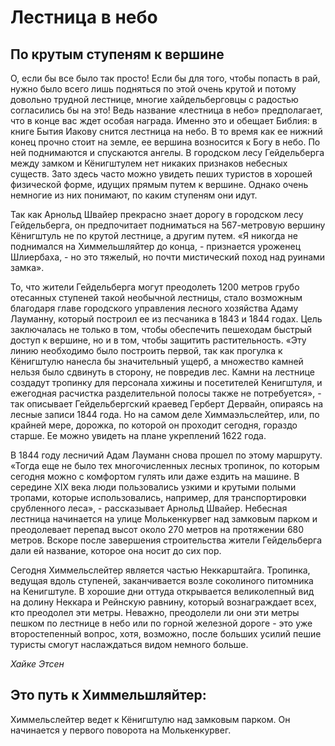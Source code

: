 # Лестница в небо

## По крутым ступеням к вершине

О, если бы все было так просто! Если бы для того, чтобы попасть в рай, нужно было всего лишь подняться по этой очень крутой и потому довольно трудной лестнице, многие хайдельберговцы с радостью согласились бы на это! Ведь название «лестница в небо» предполагает, что в конце вас ждет особая награда. Именно это и обещает Библия: в книге Бытия Иакову снится лестница на небо. В то время как ее нижний конец прочно стоит на земле, ее вершина возносится к Богу в небо. По ней поднимаются и спускаются ангелы. В городском лесу Гейдельберга между замком и Кёнигштулем нет никаких признаков небесных существ. Зато здесь часто можно увидеть пеших туристов в хорошей физической форме, идущих прямым путем к вершине. Однако очень немногие из них понимают, по каким ступеням они идут.

Так как Арнольд Швайер прекрасно знает дорогу в городском лесу Гейдельберга, он предпочитает подниматься на 567-метровую вершину Кёнигштуль не по крутой лестнице, а другим путем. «Я никогда не поднимался на Химмельшляйтер до конца, - признается уроженец Шлиербаха, - но это тяжелый, но почти мистический поход над руинами замка».

То, что жители Гейдельберга могут преодолеть 1200 метров грубо отесанных ступеней такой необычной лестницы, стало возможным благодаря главе городского управления лесного хозяйства Адаму Лауманну, который построил ее из песчаника в 1843 и 1844 годах. Цель заключалась не только в том, чтобы обеспечить пешеходам быстрый доступ к вершине, но и в том, чтобы защитить растительность. «Эту линию необходимо было построить первой, так как прогулка к Кёнигштулю нанесла бы значительный ущерб, а множество камней нельзя было сдвинуть в сторону, не повредив лес. Камни на лестнице создадут тропинку для персонала хижины и посетителей Кенигштуля, и ежегодная расчистка разделительной полосы также не потребуется», - так описывает Гейдельбергский краевед Герберт Дервайн, опираясь на лесные записи 1844 года. Но на самом деле Химмаэльслейтер, или, по крайней мере, дорожка, по которой он проходит сегодня, гораздо старше. Ее можно увидеть на плане укреплений 1622 года.

В 1844 году лесничий Адам Лауманн снова прошел по этому маршруту. «Тогда еще не было тех многочисленных лесных тропинок, по которым сегодня можно с комфортом гулять или даже ездить на машине. В середине XIX века люди пользовались узкими и крутыми полыми тропами, которые использовались, например, для транспортировки срубленного леса», - рассказывает Арнольд Швайер. Небесная лестница начинается на улице Молькенкурвег над замковым парком и преодолевает перепад высот около 270 метров на протяжении 680 метров. Вскоре после завершения строительства жители Гейдельберга дали ей название, которое она носит до сих пор.

Сегодня Химмельслейтер является частью Неккарштайга. Тропинка, ведущая вдоль ступеней, заканчивается возле соколиного питомника на Кенигштуле. В хорошие дни оттуда открывается великолепный вид на долину Неккара и Рейнскую равнину, который вознаграждает всех, кто преодолел эти метры. Неважно, преодолели ли они эти метры пешком по лестнице в небо или по горной железной дороге - это уже второстепенный вопрос, хотя, возможно, после больших усилий пешие туристы смогут наслаждаться видом немного больше.

*Хайке Этсен*

## Это путь к Химмельшляйтер:

Химмельслейтер ведет к Кёнигштулю над замковым парком. Он начинается у первого поворота на Молькенкурвег. 